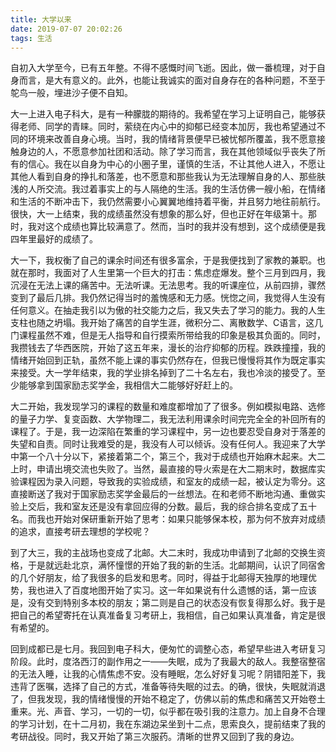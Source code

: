 ```yaml
---
title: 大学以来
date: 2019-07-07 20:02:26
tags: 生活
---
```


自初入大学至今，已有五年整。不得不感慨时间飞逝。因此，做一番梳理，对于自身而言，是大有意义的。此外，也能让我诚实的面对自身存在的各种问题，不至于鸵鸟一般，埋进沙子便不自知。

大一上进入电子科大，是有一种朦胧的期待的。我希望在学习上证明自己，能够获得老师、同学的青睐。同时，萦绕在内心中的抑郁已经变本加厉，我也希望通过不同的环境来改善自身心境。当时，我的情绪背景便早已被忧郁所覆盖，我不愿意接触身边的人，不愿意参加社团和活动。除了学习而言，我在其他领域似乎丧失了所有的信心。我在以自身为中心的小圈子里，谨慎的生活，不让其他人进入，不愿让其他人看到自身的挣扎和落差，也不愿意和那些我认为无法理解自身的人、那些肤浅的人所交流。我过着事实上的与人隔绝的生活。我的生活仿佛一艘小船，在情绪和生活的不断冲击下，我仍然需要小心翼翼地维持着平衡，并且努力地往前航行。很快，大一上结束，我的成绩虽然没有想象的那么好，但也正好在年级第十。那时，我对这个成绩也算比较满意了。然而，当时的我并没有想到，这个成绩便是我四年里最好的成绩了。

大一下，我权衡了自己的课余时间还有很多富余，于是我便找到了家教的兼职。也就在那时，我面对了人生里第一个巨大的打击：焦虑症爆发。整个三月到四月，我沉浸在无法上课的痛苦中。无法听课。无法思考。我的听课座位，从前四排，骤然变到了最后几排。我仍然记得当时的羞愧感和无力感。恍惚之间，我觉得人生没有任何意义。在抽走我引以为傲的社交能力之后，我又失去了学习的能力。我的人生支柱也随之坍塌。我开始了痛苦的自学生涯，微积分二、离散数学、C语言，这几门课程虽然不难，但是无人指导和自行摸索所带给我的印象是极其负面的。同时，我攒钱去了华西医院，开始了这五年来，漫长的治疗抑郁的历程。跌跌撞撞，我的情绪开始回到正轨，虽然不能上课的事实仍然存在，但我已慢慢将其作为既定事实来接受。大一学年结束，我的学业排名掉到了二十名左右，我也冷淡的接受了。至少能够拿到国家励志奖学金，我相信大二能够好好赶上的。

大二开始，我发现学习的课程的数量和难度都增加了了很多。例如模拟电路、选修的量子力学、复变函数、大学物理二，我无法利用课余时间完完全全的补回所有的课程了。于是，我一边深陷在繁重的学习课程中，另一边也要忍受自身对于落差的失望和自责。同时让我难受的是，我没有人可以倾诉。没有任何人。我迎来了大学中第一个八十分以下，紧接着第二个，第三个，我对于成绩也开始麻木起来。大二上时，申请出境交流也失败了。当然，最直接的导火索是在大二期末时，数据库实验课程因为录入问题，导致我的实验成绩，和室友的成绩一起，被认定为零分。这直接断送了我对于国家励志奖学金最后的一丝想法。在和老师不断地沟通、重做实验上交后，我和室友还是没有拿回应得的分数。最后，我的综合排名变成了五十名。而我也开始对保研重新开始了思考：如果只能够保本校，那为何不放弃对成绩的追求，直接考研去理想的学校呢？

到了大三，我的主战场也变成了北邮。大二末时，我成功申请到了北邮的交换生资格，于是就远赴北京，满怀憧憬的开始了我的新的生活。北邮期间，认识了同宿舍的几个好朋友，给了我很多的启发和思考。同时，得益于北邮得天独厚的地理优势，我也进入了百度地图开始了实习。这一年如果说有什么遗憾的话，第一应该是，没有交到特别多本校的朋友；第二则是自己的状态没有恢复得那么好。我于是把自己的希望寄托在认真准备复习考研上，我相信，自己如果认真准备，肯定是很有希望的。

回到成都已是七月。我回到电子科大，便匆忙的调整心态，希望早些进入考研复习阶段。此时，度洛西汀的副作用之一——失眠，成为了我最大的敌人。我整宿整宿的无法入睡，让我的心情焦虑不安。没有睡眠，怎么好好复习呢？阴错阳差下，我违背了医嘱，选择了自己的方式，准备等待失眠的过去。的确，很快，失眠就消退了，但我发现，我的情绪慢慢的开始不稳定了，仿佛以前的焦虑和痛苦又开始卷土重来。光、声音、学习，一切的一切，似乎都在吸引我的注意力。加上自身不合理的学习计划，在十二月初，我在东湖边呆坐到十二点，思索良久，提前结束了我的考研战役。同时，我又开始了第三次服药。清晰的世界又回到了我的身边。